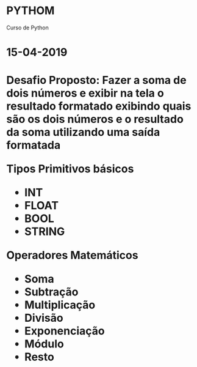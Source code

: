 # PYTHOM
Curso de Python

<h1>15-04-2019<h1>
<p>Desafio Proposto:
Fazer a soma de dois números e exibir na tela o resultado formatado exibindo quais são os dois números e o resultado da soma utilizando uma saída formatada<br></p>
<p>Tipos Primitivos básicos<br>
<ul><li>INT
<li>FLOAT
<li>BOOL
<li>STRING</ul></p>
<p>Operadores Matemáticos<br></b>
<ul>
  <li>Soma
  <li>Subtração 
  <li>Multiplicação
  <li>Divisão
  <li>Exponenciação
  <li>Módulo
  <li>Resto   
</ul>
